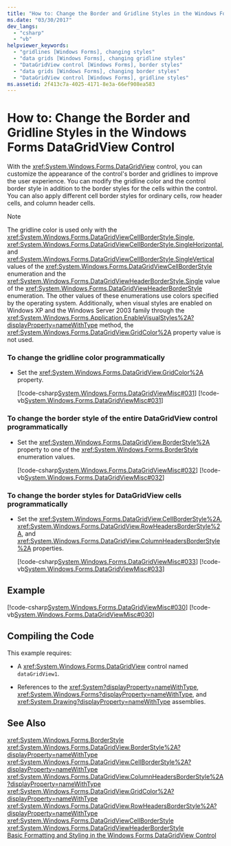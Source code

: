 ```yaml
---
title: "How to: Change the Border and Gridline Styles in the Windows Forms DataGridView Control"
ms.date: "03/30/2017"
dev_langs: 
  - "csharp"
  - "vb"
helpviewer_keywords: 
  - "gridlines [Windows Forms], changing styles"
  - "data grids [Windows Forms], changing gridline styles"
  - "DataGridView control [Windows Forms], border styles"
  - "data grids [Windows Forms], changing border styles"
  - "DataGridView control [Windows Forms], gridline styles"
ms.assetid: 2f413c7a-4025-4171-8e3a-66ef908ea583
---
```

# How to: Change the Border and Gridline Styles in the Windows Forms DataGridView Control
With the <xref:System.Windows.Forms.DataGridView> control, you can customize the appearance of the control's border and gridlines to improve the user experience. You can modify the gridline color and the control border style in addition to the border styles for the cells within the control. You can also apply different cell border styles for ordinary cells, row header cells, and column header cells.  
  
> [!NOTE]
>  The gridline color is used only with the <xref:System.Windows.Forms.DataGridViewCellBorderStyle.Single>, <xref:System.Windows.Forms.DataGridViewCellBorderStyle.SingleHorizontal>, and <xref:System.Windows.Forms.DataGridViewCellBorderStyle.SingleVertical> values of the <xref:System.Windows.Forms.DataGridViewCellBorderStyle> enumeration and the <xref:System.Windows.Forms.DataGridViewHeaderBorderStyle.Single> value of the <xref:System.Windows.Forms.DataGridViewHeaderBorderStyle> enumeration. The other values of these enumerations use colors specified by the operating system. Additionally, when visual styles are enabled on Windows XP and the Windows Server 2003 family through the <xref:System.Windows.Forms.Application.EnableVisualStyles%2A?displayProperty=nameWithType> method, the <xref:System.Windows.Forms.DataGridView.GridColor%2A> property value is not used.  
  
### To change the gridline color programmatically  
  
- Set the <xref:System.Windows.Forms.DataGridView.GridColor%2A> property.  
  
   [!code-csharp[System.Windows.Forms.DataGridViewMisc#031](../../../../samples/snippets/csharp/VS_Snippets_Winforms/System.Windows.Forms.DataGridViewMisc/CS/datagridviewmisc.cs#031)]
   [!code-vb[System.Windows.Forms.DataGridViewMisc#031](../../../../samples/snippets/visualbasic/VS_Snippets_Winforms/System.Windows.Forms.DataGridViewMisc/VB/datagridviewmisc.vb#031)]  
  
### To change the border style of the entire DataGridView control programmatically  
  
- Set the <xref:System.Windows.Forms.DataGridView.BorderStyle%2A> property to one of the <xref:System.Windows.Forms.BorderStyle> enumeration values.  
  
   [!code-csharp[System.Windows.Forms.DataGridViewMisc#032](../../../../samples/snippets/csharp/VS_Snippets_Winforms/System.Windows.Forms.DataGridViewMisc/CS/datagridviewmisc.cs#032)]
   [!code-vb[System.Windows.Forms.DataGridViewMisc#032](../../../../samples/snippets/visualbasic/VS_Snippets_Winforms/System.Windows.Forms.DataGridViewMisc/VB/datagridviewmisc.vb#032)]  
  
### To change the border styles for DataGridView cells programmatically  
  
- Set the <xref:System.Windows.Forms.DataGridView.CellBorderStyle%2A>, <xref:System.Windows.Forms.DataGridView.RowHeadersBorderStyle%2A>, and <xref:System.Windows.Forms.DataGridView.ColumnHeadersBorderStyle%2A> properties.  
  
   [!code-csharp[System.Windows.Forms.DataGridViewMisc#033](../../../../samples/snippets/csharp/VS_Snippets_Winforms/System.Windows.Forms.DataGridViewMisc/CS/datagridviewmisc.cs#033)]
   [!code-vb[System.Windows.Forms.DataGridViewMisc#033](../../../../samples/snippets/visualbasic/VS_Snippets_Winforms/System.Windows.Forms.DataGridViewMisc/VB/datagridviewmisc.vb#033)]  
  
## Example  
 [!code-csharp[System.Windows.Forms.DataGridViewMisc#030](../../../../samples/snippets/csharp/VS_Snippets_Winforms/System.Windows.Forms.DataGridViewMisc/CS/datagridviewmisc.cs#030)]
 [!code-vb[System.Windows.Forms.DataGridViewMisc#030](../../../../samples/snippets/visualbasic/VS_Snippets_Winforms/System.Windows.Forms.DataGridViewMisc/VB/datagridviewmisc.vb#030)]  
  
## Compiling the Code  
 This example requires:  
  
- A <xref:System.Windows.Forms.DataGridView> control named `dataGridView1`.  
  
- References to the <xref:System?displayProperty=nameWithType>, <xref:System.Windows.Forms?displayProperty=nameWithType>, and <xref:System.Drawing?displayProperty=nameWithType> assemblies.  
  
## See Also  
 <xref:System.Windows.Forms.BorderStyle>  
 <xref:System.Windows.Forms.DataGridView.BorderStyle%2A?displayProperty=nameWithType>  
 <xref:System.Windows.Forms.DataGridView.CellBorderStyle%2A?displayProperty=nameWithType>  
 <xref:System.Windows.Forms.DataGridView.ColumnHeadersBorderStyle%2A?displayProperty=nameWithType>  
 <xref:System.Windows.Forms.DataGridView.GridColor%2A?displayProperty=nameWithType>  
 <xref:System.Windows.Forms.DataGridView.RowHeadersBorderStyle%2A?displayProperty=nameWithType>  
 <xref:System.Windows.Forms.DataGridViewCellBorderStyle>  
 <xref:System.Windows.Forms.DataGridViewHeaderBorderStyle>  
 [Basic Formatting and Styling in the Windows Forms DataGridView Control](../../../../docs/framework/winforms/controls/basic-formatting-and-styling-in-the-windows-forms-datagridview-control.md)
